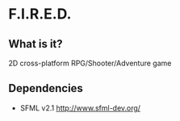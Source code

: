 F.I.R.E.D.
==============

What is it?
--------------
2D cross-platform RPG/Shooter/Adventure game


Dependencies
-------------
* SFML  v2.1   http://www.sfml-dev.org/

